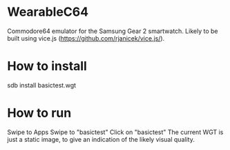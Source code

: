 WearableC64
===========

Commodore64 emulator for the Samsung Gear 2 smartwatch.
Likely to be built using vice.js (https://github.com/rjanicek/vice.js/).


How to install
==============
sdb install basictest.wgt


How to run
==========
Swipe to Apps
Swipe to "basictest"
Click on "basictest"
The current WGT is just a static image, to give an indication of the likely visual quality.

